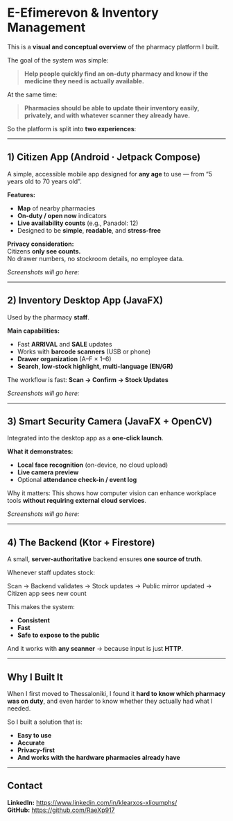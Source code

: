 # E-Efimerevon & Inventory Management 

This is a **visual and conceptual overview** of the pharmacy platform I built.  


The goal of the system was simple:
> **Help people quickly find an on-duty pharmacy and know if the medicine they need is actually available.**

At the same time:
> **Pharmacies should be able to update their inventory easily, privately, and with whatever scanner they already have.**

So the platform is split into **two experiences**:

---

## 1) Citizen App (Android · Jetpack Compose)
A simple, accessible mobile app designed for **any age** to use — from “5 years old to 70 years old”.

**Features:**
- **Map** of nearby pharmacies
- **On-duty / open now** indicators
- **Live availability counts** (e.g., Panadol: 12)
- Designed to be **simple**, **readable**, and **stress-free**

**Privacy consideration:**  
Citizens **only see counts.**  
No drawer numbers, no stockroom details, no employee data.

_Screenshots will go here:_

---

## 2) Inventory Desktop App (JavaFX)
Used by the pharmacy **staff**.

**Main capabilities:**
- Fast **ARRIVAL** and **SALE** updates
- Works with **barcode scanners** (USB or phone)
- **Drawer organization** (A–F × 1–6)
- **Search**, **low-stock highlight**, **multi-language (EN/GR)**

The workflow is fast:
**Scan → Confirm → Stock Updates**

_Screenshots will go here:_


---

## 3) Smart Security Camera (JavaFX + OpenCV)
Integrated into the desktop app as a **one-click launch**.

**What it demonstrates:**
- **Local face recognition** (on-device, no cloud upload)
- **Live camera preview**
- Optional **attendance check-in / event log**

Why it matters:
This shows how computer vision can enhance workplace tools **without requiring external cloud services**.

_Screenshots will go here:_


---

## 4) The Backend (Ktor + Firestore)
A small, **server-authoritative** backend ensures **one source of truth**.

Whenever staff updates stock:

Scan → Backend validates → Stock updates → Public mirror updated → Citizen app sees new count


This makes the system:
- **Consistent**
- **Fast**
- **Safe to expose to the public**

And it works with **any scanner** → because input is just **HTTP**.

---

## Why I Built It
When I first moved to Thessaloniki, I found it **hard to know which pharmacy was on duty**, and even harder to know whether they actually had what I needed.

So I built a solution that is:
- **Easy to use**
- **Accurate**
- **Privacy-first**
- **And works with the hardware pharmacies already have**

---


## Contact

**LinkedIn:** https://www.linkedin.com/in/klearxos-xlioumphs/  
**GitHub:** https://github.com/RaeXp917  



